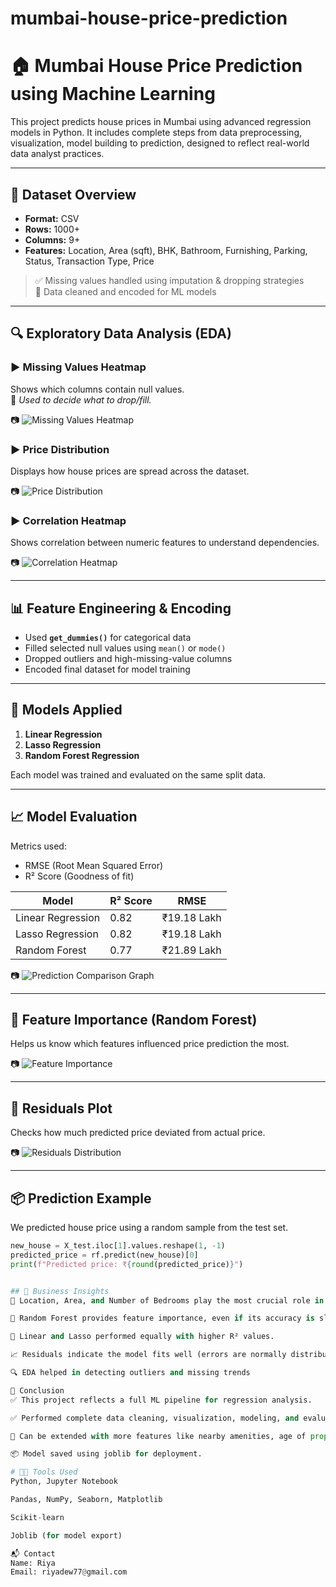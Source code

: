 # mumbai-house-price-prediction
# 🏠 Mumbai House Price Prediction using Machine Learning

This project predicts house prices in Mumbai using advanced regression models in Python. It includes complete steps from data preprocessing, visualization, model building to prediction, designed to reflect real-world data analyst practices.

---

## 📂 Dataset Overview

- **Format:** CSV  
- **Rows:** 1000+  
- **Columns:** 9+  
- **Features:** Location, Area (sqft), BHK, Bathroom, Furnishing, Parking, Status, Transaction Type, Price  

> ✅ Missing values handled using imputation & dropping strategies  
> 📍 Data cleaned and encoded for ML models  

---

## 🔍 Exploratory Data Analysis (EDA)

### ▶️ Missing Values Heatmap  
Shows which columns contain null values.  
📌 *Used to decide what to drop/fill.*

📷 ![Missing Values Heatmap](https://github.com/user-attachments/assets/15b62315-081f-4c3d-bb17-d49c73076e9a)

### ▶️ Price Distribution  
Displays how house prices are spread across the dataset.

📷 ![Price Distribution](https://github.com/user-attachments/assets/6b7a84c6-3293-49b9-95a5-ba877e23f8bc)

### ▶️ Correlation Heatmap  
Shows correlation between numeric features to understand dependencies.

📷 ![Correlation Heatmap](https://github.com/user-attachments/assets/5da883c7-9c14-4fa9-b3c5-f26f305f2995)

---

## 📊 Feature Engineering & Encoding

- Used **`get_dummies()`** for categorical data  
- Filled selected null values using `mean()` or `mode()`  
- Dropped outliers and high-missing-value columns
- Encoded final dataset for model training

---

## 🧠 Models Applied

1. **Linear Regression**
2. **Lasso Regression**
3. **Random Forest Regression**

Each model was trained and evaluated on the same split data.

---

## 📈 Model Evaluation

Metrics used:
- RMSE (Root Mean Squared Error)
- R² Score (Goodness of fit)

| Model             | R² Score | RMSE       |
|------------------|----------|------------|
| Linear Regression| 0.82     | ₹19.18 Lakh|
| Lasso Regression | 0.82     | ₹19.18 Lakh|
| Random Forest    | 0.77     | ₹21.89 Lakh|

📷 ![Prediction Comparison Graph](images/final_output.png)

---

## 🌟 Feature Importance (Random Forest)

Helps us know which features influenced price prediction the most.

📷 ![Feature Importance](https://github.com/user-attachments/assets/eb8b280f-074c-4e29-831b-a9c2235ab240)

---

## 🧪 Residuals Plot

Checks how much predicted price deviated from actual price.

📷 ![Residuals Distribution](images/residual_plot.png)

---

## 📦 Prediction Example

We predicted house price using a random sample from the test set.

```python
new_house = X_test.iloc[1].values.reshape(1, -1)
predicted_price = rf.predict(new_house)[0]
print(f"Predicted price: ₹{round(predicted_price)}")


## 📌 Business Insights
📍 Location, Area, and Number of Bedrooms play the most crucial role in predicting prices.

🧠 Random Forest provides feature importance, even if its accuracy is slightly lower.

🔁 Linear and Lasso performed equally with higher R² values.

📈 Residuals indicate the model fits well (errors are normally distributed).

🔍 EDA helped in detecting outliers and missing trends

📃 Conclusion
✅ This project reflects a full ML pipeline for regression analysis.

✅ Performed complete data cleaning, visualization, modeling, and evaluation.

📌 Can be extended with more features like nearby amenities, age of property, etc.

📦 Model saved using joblib for deployment.

# 👩‍💻 Tools Used
Python, Jupyter Notebook

Pandas, NumPy, Seaborn, Matplotlib

Scikit-learn

Joblib (for model export)

📬 Contact
Name: Riya
Email: riyadew77@gmail.com


